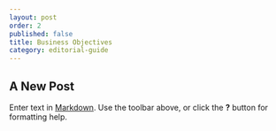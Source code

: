 ```yaml
---
layout: post
order: 2
published: false
title: Business Objectives
category: editorial-guide
---
```

## A New Post

Enter text in [Markdown](http://daringfireball.net/projects/markdown/). Use the toolbar above, or click the **?** button for formatting help.
